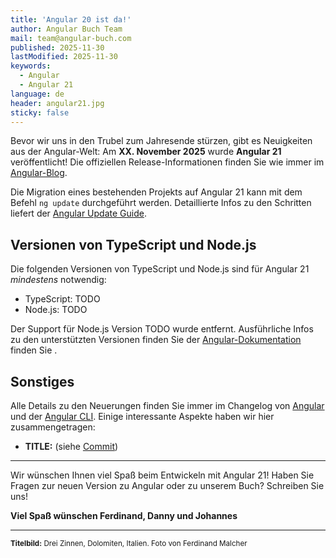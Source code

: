 ```yaml
---
title: 'Angular 20 ist da!'
author: Angular Buch Team
mail: team@angular-buch.com
published: 2025-11-30
lastModified: 2025-11-30
keywords:
  - Angular
  - Angular 21
language: de
header: angular21.jpg
sticky: false
---
```


Bevor wir uns in den Trubel zum Jahresende stürzen, gibt es Neuigkeiten aus der Angular-Welt:
Am **XX. November 2025** wurde **Angular 21** veröffentlicht! Die offiziellen Release-Informationen finden Sie wie immer im [Angular-Blog](TODO).

Die Migration eines bestehenden Projekts auf Angular 21 kann mit dem Befehl `ng update` durchgeführt werden.
Detaillierte Infos zu den Schritten liefert der [Angular Update Guide](https://angular.dev/update-guide).


## Versionen von TypeScript und Node.js

Die folgenden Versionen von TypeScript und Node.js sind für Angular 21 *mindestens* notwendig:

- TypeScript: TODO
- Node.js: TODO

Der Support für Node.js Version TODO wurde entfernt. Ausführliche Infos zu den unterstützten Versionen finden Sie der [Angular-Dokumentation](https://angular.dev/reference/versions) finden Sie .



## Sonstiges

Alle Details zu den Neuerungen finden Sie immer im Changelog von [Angular](https://github.com/angular/angular/blob/main/CHANGELOG.md) und der [Angular CLI](https://github.com/angular/angular-cli/blob/main/CHANGELOG.md).
Einige interessante Aspekte haben wir hier zusammengetragen:

- **TITLE:** (siehe [Commit]())


<hr>


Wir wünschen Ihnen viel Spaß beim Entwickeln mit Angular 21!
Haben Sie Fragen zur neuen Version zu Angular oder zu unserem Buch? Schreiben Sie uns!

**Viel Spaß wünschen
Ferdinand, Danny und Johannes**

<hr>

<small>**Titelbild:** Drei Zinnen, Dolomiten, Italien. Foto von Ferdinand Malcher</small>
